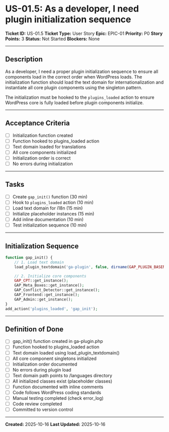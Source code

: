 # US-01.5: As a developer, I need plugin initialization sequence

**Ticket ID:** US-01.5
**Ticket Type:** User Story
**Epic:** EPIC-01
**Priority:** P0
**Story Points:** 3
**Status:** Not Started
**Blockers:** None

---

## Description

As a developer, I need a proper plugin initialization sequence to ensure all components load in the correct order when WordPress loads. The initialization function should load the text domain for internationalization and instantiate all core plugin components using the singleton pattern.

The initialization must be hooked to the `plugins_loaded` action to ensure WordPress core is fully loaded before plugin components initialize.

---

## Acceptance Criteria

- [ ] Initialization function created
- [ ] Function hooked to plugins_loaded action
- [ ] Text domain loaded for translations
- [ ] All core components initialized
- [ ] Initialization order is correct
- [ ] No errors during initialization

---

## Tasks

- [ ] Create `gap_init()` function (30 min)
- [ ] Hook to `plugins_loaded` action (10 min)
- [ ] Load text domain for i18n (15 min)
- [ ] Initialize placeholder instances (15 min)
- [ ] Add inline documentation (10 min)
- [ ] Test initialization sequence (10 min)

---

## Initialization Sequence

```php
function gap_init() {
    // 1. Load text domain
    load_plugin_textdomain('ga-plugin', false, dirname(GAP_PLUGIN_BASENAME) . '/languages');

    // 2. Initialize core components
    GAP_CPT::get_instance();
    GAP_Meta_Boxes::get_instance();
    GAP_Conflict_Detector::get_instance();
    GAP_Frontend::get_instance();
    GAP_Admin::get_instance();
}
add_action('plugins_loaded', 'gap_init');
```

---

## Definition of Done

- [ ] gap_init() function created in ga-plugin.php
- [ ] Function hooked to plugins_loaded action
- [ ] Text domain loaded using load_plugin_textdomain()
- [ ] All core component singletons initialized
- [ ] Initialization order documented
- [ ] No errors during plugin load
- [ ] Text domain path points to /languages directory
- [ ] All initialized classes exist (placeholder classes)
- [ ] Function documented with inline comments
- [ ] Code follows WordPress coding standards
- [ ] Manual testing completed (check error_log)
- [ ] Code review completed
- [ ] Committed to version control

---

**Created:** 2025-10-16
**Last Updated:** 2025-10-16
